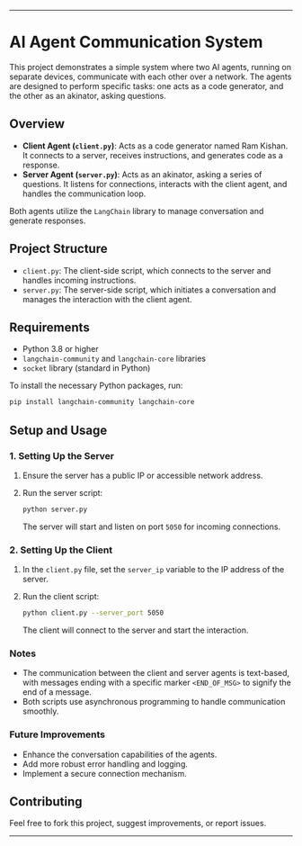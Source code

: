 
---

# AI Agent Communication System

This project demonstrates a simple system where two AI agents, running on separate devices, communicate with each other over a network. The agents are designed to perform specific tasks: one acts as a code generator, and the other as an akinator, asking questions.

## Overview

- **Client Agent (`client.py`)**: Acts as a code generator named Ram Kishan. It connects to a server, receives instructions, and generates code as a response.
- **Server Agent (`server.py`)**: Acts as an akinator, asking a series of questions. It listens for connections, interacts with the client agent, and handles the communication loop.

Both agents utilize the `LangChain` library to manage conversation and generate responses.

## Project Structure

- `client.py`: The client-side script, which connects to the server and handles incoming instructions.
- `server.py`: The server-side script, which initiates a conversation and manages the interaction with the client agent.

## Requirements

- Python 3.8 or higher
- `langchain-community` and `langchain-core` libraries
- `socket` library (standard in Python)

To install the necessary Python packages, run:

```bash
pip install langchain-community langchain-core
```

## Setup and Usage

### 1. Setting Up the Server

1. Ensure the server has a public IP or accessible network address.
2. Run the server script:

    ```bash
    python server.py
    ```

    The server will start and listen on port `5050` for incoming connections.

### 2. Setting Up the Client

1. In the `client.py` file, set the `server_ip` variable to the IP address of the server.
2. Run the client script:

    ```bash
    python client.py --server_port 5050
    ```

    The client will connect to the server and start the interaction.

### Notes

- The communication between the client and server agents is text-based, with messages ending with a specific marker `<END_OF_MSG>` to signify the end of a message.
- Both scripts use asynchronous programming to handle communication smoothly.

### Future Improvements

- Enhance the conversation capabilities of the agents.
- Add more robust error handling and logging.
- Implement a secure connection mechanism.

## Contributing

Feel free to fork this project, suggest improvements, or report issues.






---
